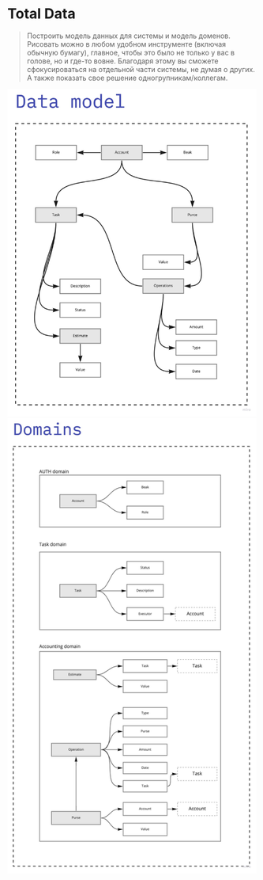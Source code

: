 # Total Data

> Построить модель данных для системы и модель доменов. 
> Рисовать можно в любом удобном инструменте (включая обычную бумагу), 
> главное, чтобы это было не только у вас в голове, но и где-то вовне. 
> Благодаря этому вы сможете сфокусироваться на отдельной части системы, 
> не думая о других. А также показать свое решение одногрупникам/коллегам.

![image info](./s2.jpg  )
![image info](./s3.jpg  )
